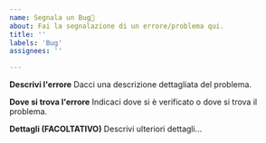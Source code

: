 ```yaml
---
name: Segnala un Bug🐛
about: Fai la segnalazione di un errore/problema qui.
title: ''
labels: 'Bug'
assignees: ''

---
```


**Descrivi l'errore**
Dacci una descrizione dettagliata del problema.

**Dove si trova l'errore**
Indicaci dove si è verificato o dove si trova il problema.

**Dettagli (FACOLTATIVO)**
Descrivi ulteriori dettagli...
